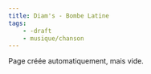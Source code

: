 ```yaml
---
title: Diam's - Bombe Latine
tags:
    - -draft
    - musique/chanson
---
```


Page créée automatiquement, mais vide.
